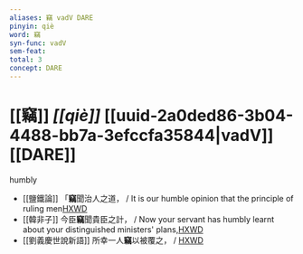 ```yaml
---
aliases: 竊 vadV DARE
pinyin: qiè
word: 竊
syn-func: vadV
sem-feat: 
total: 3
concept: DARE 
---
```

# [[竊]] *[[qiè]]*  [[uuid-2a0ded86-3b04-4488-bb7a-3efccfa35844|vadV]] [[DARE]]
humbly
 - [[鹽鐵論]] 「**竊**聞治人之道， / It is our humble opinion that the principle of ruling men[HXWD](https://hxwd.org/textview.html?location=KR3a0006_tls_001-3a.2)
 - [[韓非子]] 今臣**竊**聞貴臣之計， / Now your servant has humbly learnt about your distinguished ministers' plans,[HXWD](https://hxwd.org/textview.html?location=KR3c0005_tls_002-2a.2)
 - [[劉義慶世說新語]] 所幸一人**竊**以被覆之，
                     / [HXWD](https://hxwd.org/textview.html?location=KR3l0002_tls_027-4a.8)